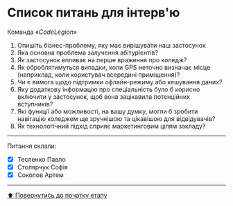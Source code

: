 # Список питань для інтерв'ю
Команда «*CodeLegion*»

1. Опишіть бізнес-проблему, яку має вирішувати наш застосунок
2. Яка основна проблема залучення абітурієнтів?
3. Як застосунок впливає на перше враження про коледж?
4. Як оброблятимуться випадки, коли GPS неточно визначає місце (наприклад, коли користувач всередині приміщення)?
5. Чи є вимога щодо підтримки офлайн-режиму або кешування даних?
6. Яку додаткову інформацію про спеціальність було б корисно включити у застосунок, щоб вона зацікавила потенційних вступників?
7. Які функції або можливості, на вашу думку, могли б зробити навігацію коледжем ще зручнішою та цікавішою для відвідувачів?
8. Як технологічний підхід сприяє маркетинговим цілям закладу?

---
Питання склали:			

- [x] Тесленко Павло
- [x] Столярчук Софія
- [x] Соколов Артем

---
[:arrow_up: Повернутись до початку етапу](/docs/1.Envisioning/README.md)
